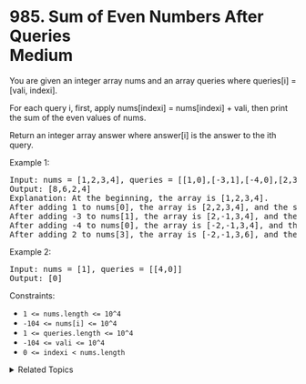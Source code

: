 # 985. Sum of Even Numbers After Queries<br> Medium

You are given an integer array nums and an array queries where queries[i] = [vali, indexi].

For each query i, first, apply nums[indexi] = nums[indexi] + vali, then print the sum of the even values of nums.

Return an integer array answer where answer[i] is the answer to the ith query.

Example 1:

<pre>
Input: nums = [1,2,3,4], queries = [[1,0],[-3,1],[-4,0],[2,3]]
Output: [8,6,2,4]
Explanation: At the beginning, the array is [1,2,3,4].
After adding 1 to nums[0], the array is [2,2,3,4], and the sum of even values is 2 + 2 + 4 = 8.
After adding -3 to nums[1], the array is [2,-1,3,4], and the sum of even values is 2 + 4 = 6.
After adding -4 to nums[0], the array is [-2,-1,3,4], and the sum of even values is -2 + 4 = 2.
After adding 2 to nums[3], the array is [-2,-1,3,6], and the sum of even values is -2 + 6 = 4.
</pre>

Example 2:

<pre>
Input: nums = [1], queries = [[4,0]]
Output: [0]
</pre>

Constraints:

- `1 <= nums.length <= 10^4`
- `-104 <= nums[i] <= 10^4`
- `1 <= queries.length <= 10^4`
- `-104 <= vali <= 10^4`
- `0 <= indexi < nums.length`

<details>

<summary> Related Topics </summary>

-   `Array`

</details>